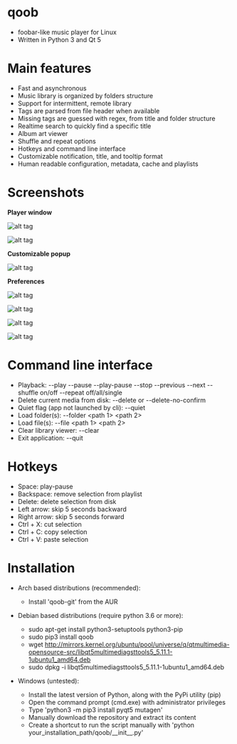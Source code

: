 # qoob
- foobar-like music player for Linux
- Written in Python 3 and Qt 5

# Main features
- Fast and asynchronous
- Music library is organized by folders structure
- Support for intermittent, remote library
- Tags are parsed from file header when available
- Missing tags are guessed with regex, from title and folder structure
- Realtime search to quickly find a specific title
- Album art viewer
- Shuffle and repeat options
- Hotkeys and command line interface
- Customizable notification, title, and tooltip format
- Human readable configuration, metadata, cache and playlists

# Screenshots
**Player window**

![alt tag](https://gitlab.com/william.belanger/qoob/raw/master/screenshots/player_1.png)

![alt tag](https://gitlab.com/william.belanger/qoob/raw/master/screenshots/player_2.png)


**Customizable popup**

![alt tag](https://gitlab.com/william.belanger/qoob/raw/master/screenshots/popup.png)


**Preferences**

![alt tag](https://gitlab.com/william.belanger/qoob/raw/master/screenshots/preferences_general.png)


![alt tag](https://gitlab.com/william.belanger/qoob/raw/master/screenshots/preferences_appearance.png)


![alt tag](https://gitlab.com/william.belanger/qoob/raw/master/screenshots/preferences_viewer.png)


![alt tag](https://gitlab.com/william.belanger/qoob/raw/master/screenshots/preferences_popup.png)


# Command line interface
- Playback: --play --pause --play-pause --stop --previous --next --shuffle on/off --repeat off/all/single
- Delete current media from disk: --delete or --delete-no-confirm
- Quiet flag (app not launched by cli): --quiet
- Load folder(s): --folder \<path 1\> \<path 2\>
- Load file(s): --file \<path 1\> \<path 2\>
- Clear library viewer: --clear
- Exit application: --quit

# Hotkeys
- Space: play-pause
- Backspace: remove selection from playlist
- Delete: delete selection from disk
- Left arrow: skip 5 seconds backward
- Right arrow: skip 5 seconds forward
- Ctrl + X: cut selection
- Ctrl + C: copy selection
- Ctrl + V: paste selection

# Installation
- Arch based distributions (recommended):
    - Install 'qoob-git' from the AUR

- Debian based distributions (require python 3.6 or more):
    - sudo apt-get install python3-setuptools python3-pip
    - sudo pip3 install qoob
    - wget http://mirrors.kernel.org/ubuntu/pool/universe/q/qtmultimedia-opensource-src/libqt5multimediagsttools5_5.11.1-1ubuntu1_amd64.deb
    - sudo dpkg -i libqt5multimediagsttools5_5.11.1-1ubuntu1_amd64.deb

- Windows (untested):
    - Install the latest version of Python, along with the PyPi utility (pip)
    - Open the command prompt (cmd.exe) with administrator privileges
    - Type 'python3 -m pip3 install pyqt5 mutagen'
    - Manually download the repository and extract its content
    - Create a shortcut to run the script manually with 'python your_installation_path/qoob/\_\_init\_\_.py'
